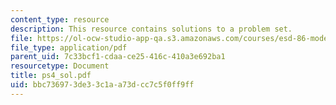 ```yaml
---
content_type: resource
description: This resource contains solutions to a problem set.
file: https://ol-ocw-studio-app-qa.s3.amazonaws.com/courses/esd-86-models-data-and-inference-for-socio-technical-systems-spring-2007/bbc736973de33c1aa73dcc7c5f0ff9ff_ps4_sol.pdf
file_type: application/pdf
parent_uid: 7c33bcf1-cdaa-ce25-416c-410a3e692ba1
resourcetype: Document
title: ps4_sol.pdf
uid: bbc73697-3de3-3c1a-a73d-cc7c5f0ff9ff
---
```

